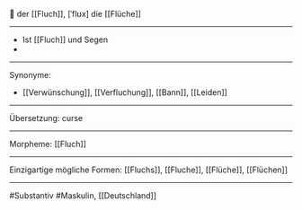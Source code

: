 🔵 der [[Fluch]], [ˈflʊx]
die [[Flüche]]


---
- Ist [[Fluch]] und Segen  
-

---
Synonyme:
- [[Verwünschung]], [[Verfluchung]], [[Bann]], [[Leiden]]

---
Übersetzung: curse

---
Morpheme:
[[Fluch]]

---
Einzigartige mögliche Formen: [[Fluchs]], [[Fluche]], [[Flüche]], [[Flüchen]]

---
#Substantiv #Maskulin, [[Deutschland]]